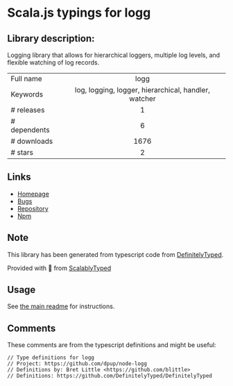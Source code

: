 
# Scala.js typings for logg


## Library description:
Logging library that allows for hierarchical loggers, multiple log levels, and flexible watching of log records.

|                    |                 |
| ------------------ | :-------------: |
| Full name          | logg |
| Keywords           | log, logging, logger, hierarchical, handler, watcher |
| # releases         | 1 |
| # dependents       | 6 |
| # downloads        | 1676 |
| # stars            | 2 |

## Links
- [Homepage](https://github.com/dpup/node-logg)
- [Bugs](https://github.com/dpup/node-logg/issues)
- [Repository](https://github.com/dpup/node-logg)
- [Npm](https://www.npmjs.com/package/logg)
    


## Note
This library has been generated from typescript code from [DefinitelyTyped](https://definitelytyped.org).

Provided with :purple_heart: from [ScalablyTyped](https://github.com/oyvindberg/ScalablyTyped)

## Usage
See [the main readme](../../readme.md) for instructions.

## Comments

These comments are from the typescript definitions and might be useful:
```
// Type definitions for logg
// Project: https://github.com/dpup/node-logg
// Definitions by: Bret Little <https://github.com/blittle>
// Definitions: https://github.com/DefinitelyTyped/DefinitelyTyped

```

